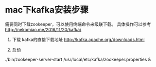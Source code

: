 # mac下kafka安装步骤
需要同时下载zookeeper，可以使用终端命令来级联下载。
具体操作可以参考
http://nekomiao.me/2016/11/20/kafka/

1. 下载
kafka的直接下载地址
http://kafka.apache.org/downloads.html

2. 启动


./bin/zookeeper-server-start /usr/local/etc/kafka/zookeeper.properties &

